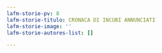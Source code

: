 ```yaml
---
lafm-storie-pv: 8
lafm-storie-titulo: CRONACA DI INCUBI ANNUNCIATI
lafm-storie-image: ''
lafm-storie-autores-list: []

---
```

